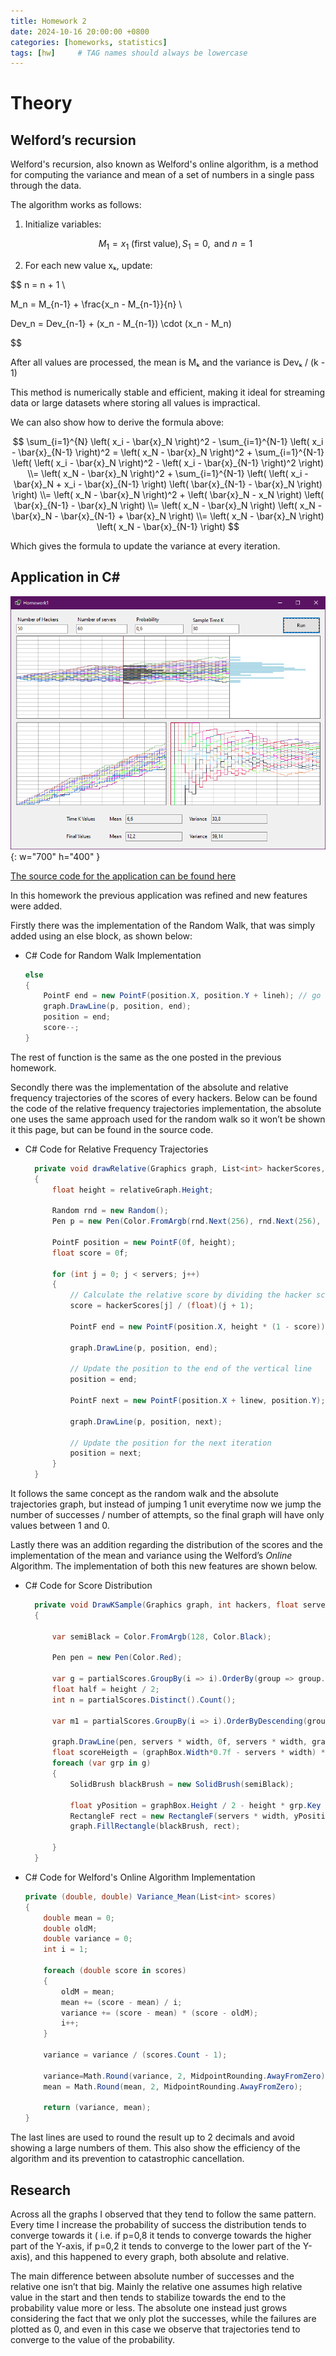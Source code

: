 ```yaml
---
title: Homework 2
date: 2024-10-16 20:00:00 +0800
categories: [homeworks, statistics]
tags: [hw]     # TAG names should always be lowercase
---
```


# Theory

## Welford’s recursion

Welford's recursion, also known as Welford's online algorithm, is a method for computing the variance and mean of a set of numbers in a single pass through the data.

The algorithm works as follows:

1.  Initialize variables: 
    
    $$
    M_1 = x_1 \text{ (first value)}, S_1 = 0, \text{ and } n = 1
    $$
    
2. For each new value xₖ, update:

$$
n = n + 1 \\

M_n = M_{n-1} + \frac{x_n - M_{n-1}}{n} \\

Dev_n = Dev_{n-1} + (x_n - M_{n-1}) \cdot (x_n - M_n)

$$

After all values are processed, the mean is Mₖ and the variance is Devₖ / (k - 1)

This method is numerically stable and efficient, making it ideal for streaming data or large datasets where storing all values is impractical.

We can also show how to derive the formula above:

$$
\sum_{i=1}^{N} \left( x_i - \bar{x}_N \right)^2 - \sum_{i=1}^{N-1} \left( x_i - \bar{x}_{N-1} \right)^2 = \left( x_N - \bar{x}_N \right)^2 + \sum_{i=1}^{N-1} \left( \left( x_i - \bar{x}_N \right)^2 - \left( x_i - \bar{x}_{N-1} \right)^2 \right) \\= \left( x_N - \bar{x}_N \right)^2 + \sum_{i=1}^{N-1} \left( \left( x_i - \bar{x}_N + x_i - \bar{x}_{N-1} \right) \left( \bar{x}_{N-1} - \bar{x}_N \right) \right) \\= \left( x_N - \bar{x}_N \right)^2 + \left( \bar{x}_N - x_N \right) \left( \bar{x}_{N-1} - \bar{x}_N \right) \\= \left( x_N - \bar{x}_N \right) \left( x_N - \bar{x}_N - \bar{x}_{N-1} + \bar{x}_N \right) \\= \left( x_N - \bar{x}_N \right) \left( x_N - \bar{x}_{N-1} \right)
$$

Which gives the formula to update the variance at every iteration.


## Application in C#

![Desktop View](/assets/Program2.png){: w="700" h="400" }

[The source code for the application can be found here](https://github.com/Stek00/stek00.github.io/tree/main/Homework_2)

In this homework the previous application was refined and new features were added.

Firstly there was the implementation of the Random Walk, that was simply added using an else block, as shown below:

- C# Code for Random Walk Implementation
    
    ```csharp
    else
    {
        PointF end = new PointF(position.X, position.Y + lineh); // go down
        graph.DrawLine(p, position, end);
        position = end;
        score--;
    }
    ```
    

The rest of function is the same as the one posted in the previous homework.

Secondly there was the implementation of the absolute and relative frequency trajectories of the scores of every hackers. Below can be found the code of the relative frequency trajectories implementation, the absolute one uses the same approach used for the random walk so it won’t be shown it this page, but can be found in the source code.

- C# Code for Relative Frequency Trajectories
    
    ```csharp
      private void drawRelative(Graphics graph, List<int> hackerScores, int servers, double prob, float linew)
      {
          float height = relativeGraph.Height;
    
          Random rnd = new Random();
          Pen p = new Pen(Color.FromArgb(rnd.Next(256), rnd.Next(256), rnd.Next(256)));
    
          PointF position = new PointF(0f, height);
          float score = 0f;
    
          for (int j = 0; j < servers; j++)
          {
              // Calculate the relative score by dividing the hacker score by (j + 1)
              score = hackerScores[j] / (float)(j + 1);
    
              PointF end = new PointF(position.X, height * (1 - score));
    
              graph.DrawLine(p, position, end);
    
              // Update the position to the end of the vertical line
              position = end;
    
              PointF next = new PointF(position.X + linew, position.Y);
    
              graph.DrawLine(p, position, next);
    
              // Update the position for the next iteration
              position = next;
          }
      }
    ```
    

It follows the same concept as the random walk and the absolute trajectories graph, but instead of jumping 1 unit everytime now we jump the number of successes / number of attempts, so the final graph will have only values between 1 and 0.

Lastly there was an addition regarding the distribution of the scores and the implementation of the mean and variance using the Welford’s *Online* Algorithm. The implementation of both this new features are shown below.

- C# Code for Score Distribution
    
    ```csharp
      private void DrawKSample(Graphics graph, int hackers, float servers, List<int> partialScores, float height, float width)
      {
    
          var semiBlack = Color.FromArgb(128, Color.Black);
    
          Pen pen = new Pen(Color.Red);
    
          var g = partialScores.GroupBy(i => i).OrderBy(group => group.Key);
          float half = height / 2;
          int n = partialScores.Distinct().Count();
    
          var m1 = partialScores.GroupBy(i => i).OrderByDescending(group => group.Count()).First().Count();
    
          graph.DrawLine(pen, servers * width, 0f, servers * width, graphBox.Height);
          float scoreHeigth = (graphBox.Width*0.7f - servers * width) * 0.6f / (float)m1;
          foreach (var grp in g)
          {
              SolidBrush blackBrush = new SolidBrush(semiBlack);
    
              float yPosition = graphBox.Height / 2 - height * grp.Key - half;
              RectangleF rect = new RectangleF(servers * width, yPosition, scoreHeigth * grp.Count(), height*2f);
              graph.FillRectangle(blackBrush, rect);
    
          }
      }
    ```
    
- C# Code for Welford's Online Algorithm Implementation
    
    ```csharp
    private (double, double) Variance_Mean(List<int> scores)
    {
        double mean = 0;
        double oldM;
        double variance = 0;
        int i = 1;
    
        foreach (double score in scores)
        {
            oldM = mean;
            mean += (score - mean) / i;
            variance += (score - mean) * (score - oldM);
            i++;
        }
    
        variance = variance / (scores.Count - 1);
    
        variance=Math.Round(variance, 2, MidpointRounding.AwayFromZero);
        mean = Math.Round(mean, 2, MidpointRounding.AwayFromZero);
    
        return (variance, mean);
    }
    ```
    

The last lines are used to round the result up to 2 decimals and avoid showing a large numbers of them. This also show the efficiency of the algorithm and its prevention to catastrophic cancellation.

## Research

Across all the graphs I observed that they tend to follow the same pattern. Every time I increase the probability of success the distribution tends to converge towards it ( i.e. if p=0,8 it tends to converge towards the higher part of the Y-axis, if p=0,2 it tends to converge to the lower part of the Y-axis), and this happened to every graph, both absolute and relative.

The main difference between absolute number of successes and the relative one isn’t that big. Mainly the relative one assumes high relative value in the start and then tends to stabilize towards the end to the probability value more or less. The absolute one instead just grows considering the fact that we only plot the successes, while the failures are plotted as 0, and even in this case we observe that trajectories tend to converge to the value of the probability.